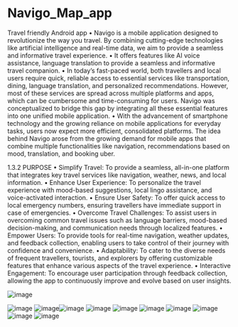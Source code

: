 # Navigo_Map_app
Travel friendly Android app 
•	Navigo is a mobile application designed to revolutionize the way you travel. By combining cutting-edge technologies like artificial intelligence and real-time data, we aim to provide a seamless and informative travel experience.
•	 It offers features like AI voice assistance, language translation to provide a seamless and informative travel companion.
•	 In today’s fast-paced world, both travellers and local users require quick, reliable access to essential services like transportation, dining, language translation, and personalized recommendations. However, most of these services are spread across multiple platforms and apps, which can be cumbersome and time-consuming for users. Navigo was conceptualized to bridge this gap by integrating all these essential features into one unified mobile application.
•	With the advancement of smartphone technology and the growing reliance on mobile applications for everyday tasks, users now expect more efficient, consolidated platforms. The idea behind Navigo arose from the growing demand for mobile apps that combine multiple functionalities like navigation, recommendations based on mood, translation, and booking uber.


1.3.2	PURPOSE
•	Simplify Travel: To provide a seamless, all-in-one platform that integrates key travel services like navigation, weather, news, and local information.
•	Enhance User Experience: To personalize the travel experience with mood-based suggestions, local lingo assistance, and voice-activated interaction.
•	Ensure User Safety: To offer quick access to local emergency numbers, ensuring travellers have immediate support in case of emergencies.
•	 Overcome Travel Challenges: To assist users in overcoming common travel issues such as language barriers, mood-based decision-making, and communication needs through localized features.
•	Empower Users: To provide tools for real-time navigation, weather updates, and feedback collection, enabling users to take control of their journey with confidence and convenience.
•	 Adaptability: To cater to the diverse needs of frequent travellers, tourists, and explorers by offering customizable features that enhance various aspects of the travel experience.
•	  Interactive Engagement: To encourage user participation through feedback collection, allowing the app to continuously improve and evolve based on user insights.

![image](https://github.com/user-attachments/assets/43115cd0-e5cf-4664-b607-38137c574804)

![image](https://github.com/user-attachments/assets/f841d1f2-c2e7-4b4f-af64-1bf811928cf2)
![image](https://github.com/user-attachments/assets/a3170dd8-8522-4ce5-9a39-4b650089f396)![image](https://github.com/user-attachments/assets/bb634aff-c2d4-4002-835b-629f54d20cf8)
![image](https://github.com/user-attachments/assets/31270765-ee0e-44f9-b3d3-d7cc331164b3)
![image](https://github.com/user-attachments/assets/b2943db5-9ab8-40c1-bea5-04fa87ed7632)
![image](https://github.com/user-attachments/assets/4147b9d7-f6b0-4f60-8cd4-f2358bcaeeec)
![image](https://github.com/user-attachments/assets/3ef5c30a-4f55-4c9c-a060-85e30123f582)
![image](https://github.com/user-attachments/assets/926a6a35-ba55-447b-a572-dd61109674fc)
![image](https://github.com/user-attachments/assets/b1ad23b5-8709-4920-9848-8e0da781d9e4)
![image](https://github.com/user-attachments/assets/047f0ac3-f7dc-42dd-9008-fe6d9a380276)









